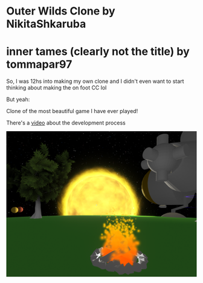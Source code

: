 # Outer Wilds Clone by NikitaShkaruba
# inner tames (clearly not the title) by tommapar97

So, I was 12hs into making my own clone and I didn't even want to start thinking about making the on foot CC lol

But yeah:

Clone of the most beautiful game I have ever played! 

There's a [video](https://www.youtube.com/watch?v=SIEFhYCTUEk) about the development process

![promo image](https://github.com/NikitaShkaruba/outer_wilds_clone/blob/master/Assets/Art/Promo/github_readme_md_promo_3.png)
